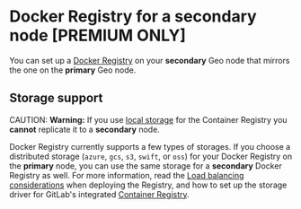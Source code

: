 # Docker Registry for a secondary node **[PREMIUM ONLY]**

You can set up a [Docker Registry] on your
**secondary** Geo node that mirrors the one on the **primary** Geo node.

## Storage support

CAUTION: **Warning:**
If you use [local storage][registry-storage]
for the Container Registry you **cannot** replicate it to a **secondary** node.

Docker Registry currently supports a few types of storages. If you choose a
distributed storage (`azure`, `gcs`, `s3`, `swift`, or `oss`) for your Docker
Registry on the **primary** node, you can use the same storage for a **secondary**
Docker Registry as well. For more information, read the
[Load balancing considerations][registry-load-balancing]
when deploying the Registry, and how to set up the storage driver for GitLab's
integrated [Container Registry][registry-storage].

[ee]: https://about.gitlab.com/pricing/
[Docker Registry]: https://docs.docker.com/registry/
[registry-storage]: ../../container_registry.md#container-registry-storage-driver
[registry-load-balancing]: https://docs.docker.com/registry/deploying/#load-balancing-considerations
